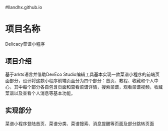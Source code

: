 #llandhx.github.io
# 项目名称
Delicacy菜谱小程序
## 项目介绍

基于arkts语言并借助DevEco Studio编辑工具基本实现一款菜谱小程序的前端页面部分，设计将这款小程序前端页面分为四个部分：首页、教程、收藏和个人中心，其中每个部分各自包含页面和查看菜谱详情，搜索菜谱，观看菜谱视频，收藏菜谱以及查看个人消息等基本功能。

## 实现部分
菜谱小程序登陆首页、菜谱分类、菜谱搜索、消息提醒等页面及部分跳转页面
